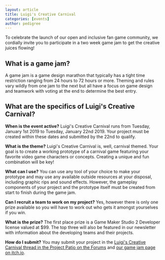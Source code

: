 ```yaml
---
layout: article
title: Luigi's Creative Carnival
categories: [events]
author: pedigree
---
```


To celebrate the launch of our open and inclusive fan game community, we cordially invite you to participate in a two week game jam to get the creative juices flowing!

<h2>What is a game jam?</h2>
A game jam is a game design marathon that typically has a tight time restriction ranging from 24 hours to 72 hours or more. Theming and rules vary wildly from one jam to the next but all have a focus on game design and teamwork with voting at the end to determine the best entry.</br>

<h2>What are the specifics of Luigi's Creative Carnival?</h2>
<b>When is the event active?</b>
Luigi's Creative Carnival runs from Tuesday, January 1st 2019 to Tuesday, January 22nd 2019. Your project must be created within these dates and submitted by the 22nd to qualify.

<b>What is the theme?</b>
Luigi's Creative Carnival is, well, carnival themed. Your goal is to create a working prototype of a carnival game featuring your favorite video game characters or concepts. Creating a unique and fun combination will be key!

<b>What can I use?</b>
You can use any tool of your choice to make your prototype and may use any available outside resources at your disposal, including graphic rips and sound effects. However, the gameplay components of your project and the prototype itself must be created from start to finish during the game jam.

<b>Can I recruit a team to work on my project?</b>
Yes, however there is only one prize available so you will have to work out who gets it amongst yourselves if you win.

<b>What is the prize?</b>
The first place prize is a Game Maker Studio 2 Developer license valued at $99. The top three will also be featured in our newsletter with information about the developing teams and their projects.

<b>How do I submit?</b>
You may submit your project in the <a href="https://lfgg.jcink.net/index.php?showtopic=12">Luigi's Creative Carnival thread in the Project Patio on the Forums</a> and <a href="https://itch.io/jam/luigis-creative-carnival">our game jam page on itch.io</a>.
